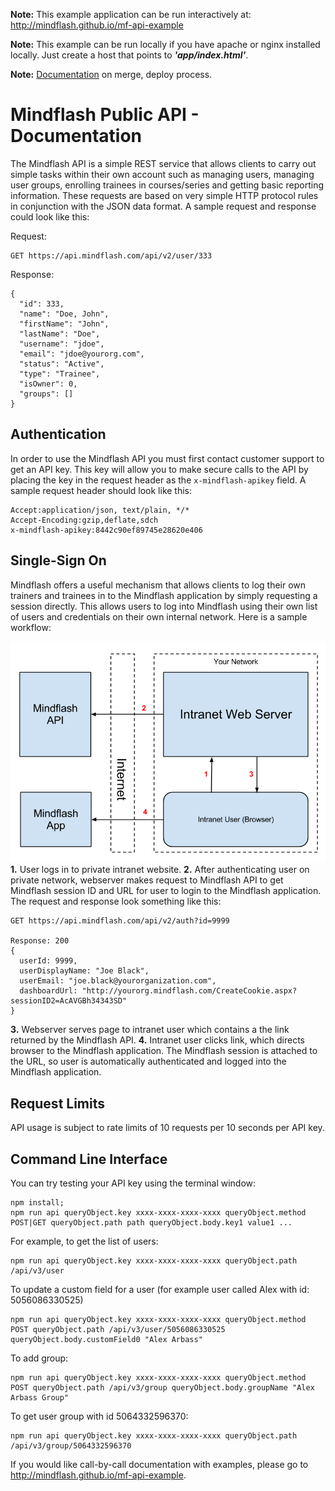 <b>Note:</b> This example application can be run interactively at: http://mindflash.github.io/mf-api-example

<b>Note:</b> This example can be run locally if you have apache or nginx installed locally. Just create a host that points to _**'app/index.html'**_.

<b>Note:</b> [Documentation](https://mindflash.atlassian.net/wiki/spaces/MD/pages/56262657/Updating+API+Documentation) on merge, deploy process.

Mindflash Public API - Documentation
==============

The Mindflash API is a simple REST service that allows clients to carry out simple tasks within their own account
such as managing users, managing user groups, enrolling trainees in courses/series and getting basic reporting
information. These requests are based on very simple HTTP protocol rules in conjunction with the JSON data format.
A sample request and response could look like this:

Request:

	GET https://api.mindflash.com/api/v2/user/333

Response:

	{
	  "id": 333,
	  "name": "Doe, John",
	  "firstName": "John",
	  "lastName": "Doe",
	  "username": "jdoe",
	  "email": "jdoe@yourorg.com",
	  "status": "Active",
	  "type": "Trainee",
	  "isOwner": 0,
	  "groups": []
	}

Authentication
--------------
In order to use the Mindflash API you must first contact customer support to get an API key. This key will allow
you to make secure calls to the API by placing the key in the request header as the `x-mindflash-apikey` field.
A sample request header should look like this:

	Accept:application/json, text/plain, */*
	Accept-Encoding:gzip,deflate,sdch
	x-mindflash-apikey:8442c90ef89745e28620e406

Single-Sign On
--------------
Mindflash offers a useful mechanism that allows clients to log their own trainers and trainees in to the Mindflash
application by simply requesting a session directly. This allows users to log into Mindflash using their own list of
users and credentials on their own internal network. Here is a sample workflow:

![SSO Simple Example](api-sso-simple.png?raw=true)
<b>1.</b> User logs in to private intranet website.
<b>2.</b> After authenticating user on private network, webserver makes request to Mindflash API to get Mindflash session ID
and URL for user to login to the Mindflash application. The request and response look something like this:

	GET https://api.mindflash.com/api/v2/auth?id=9999

	Response: 200
	{
	  userId: 9999,
	  userDisplayName: "Joe Black",
	  userEmail: "joe.black@yourorganization.com",
	  dashboardUrl: "http://yourorg.mindflash.com/CreateCookie.aspx?sessionID2=AcAVGBh34343SD"
	}

<b>3.</b> Webserver serves page to intranet user which contains a the link returned by the Mindflash API.
<b>4.</b> Intranet user clicks link, which directs browser to the Mindflash application. The Mindflash session is attached
to the URL, so user is automatically authenticated and logged into the Mindflash application.

Request Limits
--------------
API usage is subject to rate limits of 10 requests per 10 seconds per API key.

Command Line Interface
--------------
You can try testing your API key using the terminal window:

	npm install;
	npm run api queryObject.key xxxx-xxxx-xxxx-xxxx queryObject.method POST|GET queryObject.path path queryObject.body.key1 value1 ...

For example, to get the list of users:

	npm run api queryObject.key xxxx-xxxx-xxxx-xxxx queryObject.path /api/v3/user

To update a custom field for a user (for example user called Alex with id: 5056086330525)

	npm run api queryObject.key xxxx-xxxx-xxxx-xxxx queryObject.method POST queryObject.path /api/v3/user/5056086330525 queryObject.body.customField0 "Alex Arbass"

To add group:

	npm run api queryObject.key xxxx-xxxx-xxxx-xxxx queryObject.method POST queryObject.path /api/v3/group queryObject.body.groupName "Alex Arbass Group"

To get user group with id 5064332596370:

	npm run api queryObject.key xxxx-xxxx-xxxx-xxxx queryObject.path /api/v3/group/5064332596370

If you would like call-by-call documentation with examples, please go to http://mindflash.github.io/mf-api-example.

